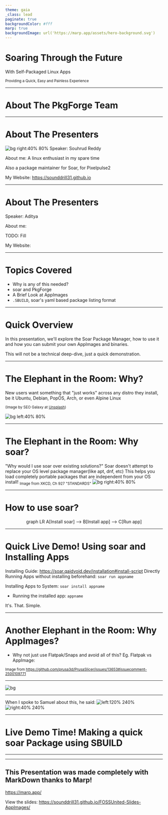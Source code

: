 ```yaml
---
theme: gaia
_class: lead
paginate: true
backgroundColor: #fff
marp: true
backgroundImage: url('https://marp.app/assets/hero-background.svg')
---
```



# **Soaring Through the Future**

With Self-Packaged Linux Apps

<sub>Providing a Quick, Easy and Painless Experience</sub>

--- 
# **About The PkgForge Team**

---
# **About The Presenters**
![bg right:40% 80%](https://avatars.githubusercontent.com/u/84176052?v=4)
Speaker: Souhrud Reddy

About me: A linux enthusiast in my spare time

Also a package maintainer for Soar, for Pixelpulse2

My Website: https://sounddrill31.github.io

--- 
# **About The Presenters**
<!--![bg left:40% 80%](https://avatars.githubusercontent.com/u/84176052?v=4) -->
Speaker: Aditya

About me: 

TODO: Fill

My Website: 

--- 
# **Topics Covered**
- Why is any of this needed?
- soar and PkgForge
- A Brief Look at AppImages
- `.SBUILD`, soar's yaml based package listing format


--- 

# **Quick Overview**
In this presentation, we'll explore the Soar Package Manager, how to use it and how you can submit your own AppImages and binaries.  

This will not be a technical deep-dive, just a quick demonstration.

--- 

# **The Elephant in the Room: Why?**
New users want something that "just works" across any distro they install, be it Ubuntu, Debian, PopOS, Arch, or even Alpine Linux

<!-- You can use this to quickly install and run static apps on any linux distro -->

<!--This is comparable to Homebrew-->

<sub>(Image by SEO Galaxy at [Unsplash](https://unsplash.com/photos/a-woman-sitting-in-front-of-a-laptop-computer-dJpBpPUevSA))</sub>
<!--Fumbling with solutions is not a good look, neither are huge installs -->
<!-- Users load linux to escape bloat, not cause them -->

![bg left:40% 80%](https://images.unsplash.com/photo-1709718499883-7267d6ffae9c?q=80&w=1470&auto=format&fit=crop&ixlib=rb-4.0.3&ixid=M3wxMjA3fDB8MHxwaG90by1wYWdlfHx8fGVufDB8fHx8fA%3D%3D)

---
# **The Elephant in the Room: Why soar?**
"Why would I use soar over existing solutions?"
Soar doesn't attempt to replace your OS level package manager(like apt, dnf, etc)
This helps you load completely portable packages that are independent from your OS install!
<sub>Image from XKCD, Ch 927 "STANDARDS"</sub>
![bg right:40% 80%](https://imgs.xkcd.com/comics/standards.png)

---
# **How to use soar?**
<script type="module">
  import mermaid from 'https://cdn.jsdelivr.net/npm/mermaid@11.5.0/+esm';
  mermaid.initialize({ startOnLoad: true });
</script>
<div class="mermaid" style="display: flex; justify-content: center;">
graph LR
    A[Install soar] --> B[Install app] --> C[Run app]
</div>

<style>
  .mermaid svg {
    width: 200%;
    height: auto;
  }
</style>

---
# **Quick Live Demo! Using soar and Installing Apps**
Installing Guide: https://soar.qaidvoid.dev/installation#install-script
Directly Running Apps without installing beforehand: `soar run appname`

Installing Apps to System: `soar install appname`
- Running the installed app: `appname`

It's. That. Simple. 

---
# **Another Elephant in the Room: Why AppImages?**

- Why not just use Flatpak/Snaps and avoid all of this? 
Eg. Flatpak vs AppImage: 

<sub>Image from https://github.com/prusa3d/PrusaSlicer/issues/13653#issuecomment-2500109771</sub>
<!-- Give supporting screenshots and thoughts -->
---

![bg](assets/flatpakvsappimage.png)

---

When I spoke to Samuel about this, he said:
![left:120% 240%](assets/samuel-update.png)
![right:40% 240%](assets/samuel-on-ghostty.png)

---
# **Live Demo Time! Making a quick soar Package using SBUILD**

--- 
<!--# **Credits**

--- --->
--- 
## **This Presentation was made completely with MarkDown thanks to Marp!**

https://marp.app/

View the slides: https://sounddrill31.github.io/FOSSUnited-Slides-AppImages/
